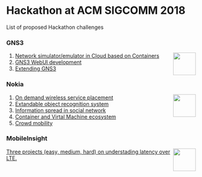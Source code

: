# Hackathon at ACM SIGCOMM 2018

List of proposed Hackathon challenges 

### GNS3

<img src="https://www.gns3.com/assets/images/logo-colour.png" data-canonical-src="https://www.gns3.com/assets/images/logo-colour.png" width="60"  align="right" />

1. [Network simulator/emulator in Cloud based on Containers](https://github.com/acmsigcomm18hackathon/hackathonprojects/wiki/GNS3#network-simulatoremulator-in-cloud-based-on-containers)
2. [GNS3 WebUI development](https://github.com/acmsigcomm18hackathon/hackathonprojects/wiki/GNS3#webui-development)
3. [Extending GNS3](https://github.com/acmsigcomm18hackathon/hackathonprojects/wiki/GNS3#extending-gns3)

### Nokia

<img src="http://1000logos.net/wp-content/uploads/2017/03/Nokia-Logo.png" data-canonical-src="http://1000logos.net/wp-content/uploads/2017/03/Nokia-Logo.png" width="60"  align="right" />

1. [On demand wireless service placement](https://github.com/acmsigcomm18hackathon/hackathonprojects/wiki/Nokia#on-demand-wireless-service-placement)
2. [Extandable object recognition system](https://github.com/acmsigcomm18hackathon/hackathonprojects/wiki/Nokia#extandable-object-recognition-system)
3. [Information spread in social network](https://github.com/acmsigcomm18hackathon/hackathonprojects/wiki/Nokia#information-spread-in-social-network)
4. [Container and Virtal Machine ecosystem](https://github.com/acmsigcomm18hackathon/hackathonprojects/wiki/Nokia#container-and-virtal-machine-ecosystem)
5. [Crowd mobility](https://github.com/acmsigcomm18hackathon/hackathonprojects/wiki/Nokia#crowd-mobility)

### MobileInsight

<img src="https://conferences.sigcomm.org/sigcomm/2018/images/hackathon_cfp_figures/mobileinsight.png" data-canonical-src="https://conferences.sigcomm.org/sigcomm/2018/images/hackathon_cfp_figures/mobileinsight.png" width="60"  align="right" />

[Three projects (easy, medium, hard) on understading latency over LTE.](https://github.com/acmsigcomm18hackathon/hackathonprojects/wiki/MobileInsight)